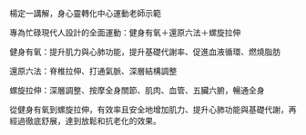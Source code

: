 楊定一講解，身心靈轉化中心運動老師示範

專為忙碌現代人設計的全面運動：健身有氧＋還原六法＋螺旋拉伸

健身有氧：提升肌力與心肺功能，提升基礎代謝率、促進血液循環、燃燒脂肪

還原六法：脊椎拉伸、打通氣脈、深層結構調整

螺旋拉伸：深層調整、按摩全身關節、肌肉、血管、五臟六腑，暢通全身

從健身有氧到螺旋拉伸，有效率且安全地增加肌力、提升心肺功能與基礎代謝，再經過徹底舒展，達到放鬆和抗老化的效果。

